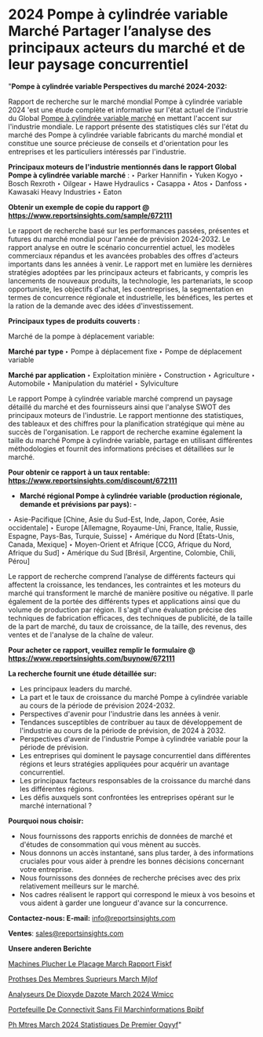# 2024 Pompe à cylindrée variable Marché Partager l’analyse des principaux acteurs du marché et de leur paysage concurrentiel

"<strong>Pompe à cylindrée variable Perspectives du marché 2024-2032:</strong>

Rapport de recherche sur le marché mondial Pompe à cylindrée variable 2024 'est une étude complète et informative sur l'état actuel de l'industrie du Global <a href=https://www.reportsinsights.com/sample/672111>Pompe à cylindrée variable marché</a> en mettant l'accent sur l'industrie mondiale. Le rapport présente des statistiques clés sur l'état du marché des Pompe à cylindrée variable fabricants du marché mondial et constitue une source précieuse de conseils et d'orientation pour les entreprises et les particuliers intéressés par l'industrie.

<strong>Principaux moteurs de l'industrie mentionnés dans le rapport Global Pompe à cylindrée variable marché</strong> :
‣ Parker Hannifin
‣ Yuken Kogyo
‣ Bosch Rexroth
‣ Oilgear
‣ Hawe Hydraulics
‣ Casappa
‣ Atos
‣ Danfoss
‣ Kawasaki Heavy Industries
‣ Eaton

<strong>Obtenir un exemple de copie du rapport @ <a href=https://www.reportsinsights.com/sample/672111>https://www.reportsinsights.com/sample/672111</a></strong>

Le rapport de recherche basé sur les performances passées, présentes et futures du marché mondial pour l'année de prévision 2024-2032. Le rapport analyse en outre le scénario concurrentiel actuel, les modèles commerciaux répandus et les avancées probables des offres d'acteurs importants dans les années à venir. Le rapport met en lumière les dernières stratégies adoptées par les principaux acteurs et fabricants, y compris les lancements de nouveaux produits, la technologie, les partenariats, le scoop opportuniste, les objectifs d'achat, les coentreprises, la segmentation en termes de concurrence régionale et industrielle, les bénéfices, les pertes et la ration de la demande avec des idées d'investissement.

<strong>Principaux types de produits couverts :</strong>

Marché de la pompe à déplacement variable:

<strong>Marché par type </strong>
‣ Pompe à déplacement fixe
‣ Pompe de déplacement variable

<strong>Marché par application </strong>
‣ Exploitation minière
‣ Construction
‣ Agriculture
‣ Automobile
‣ Manipulation du matériel
‣ Sylviculture

Le rapport Pompe à cylindrée variable marché comprend un paysage détaillé du marché et des fournisseurs ainsi que l'analyse SWOT des principaux moteurs de l'industrie. Le rapport mentionne des statistiques, des tableaux et des chiffres pour la planification stratégique qui mène au succès de l'organisation. Le rapport de recherche examine également la taille du marché Pompe à cylindrée variable, partage en utilisant différentes méthodologies et fournit des informations précises et détaillées sur le marché.

<strong>Pour obtenir ce rapport à un taux rentable: <a href=https://www.reportsinsights.com/discount/672111>https://www.reportsinsights.com/discount/672111</a></strong>
<ul>
  <li><strong>Marché régional Pompe à cylindrée variable (production régionale, demande et prévisions par pays): -</strong></li>
</ul>
‣ Asie-Pacifique [Chine, Asie du Sud-Est, Inde, Japon, Corée, Asie occidentale]
‣ Europe [Allemagne, Royaume-Uni, France, Italie, Russie, Espagne, Pays-Bas, Turquie, Suisse]
‣ Amérique du Nord [États-Unis, Canada, Mexique]
‣ Moyen-Orient et Afrique [CCG, Afrique du Nord, Afrique du Sud]
‣ Amérique du Sud [Brésil, Argentine, Colombie, Chili, Pérou]

Le rapport de recherche comprend l’analyse de différents facteurs qui affectent la croissance, les tendances, les contraintes et les moteurs du marché qui transforment le marché de manière positive ou négative. Il parle également de la portée des différents types et applications ainsi que du volume de production par région. Il s'agit d'une évaluation précise des techniques de fabrication efficaces, des techniques de publicité, de la taille de la part de marché, du taux de croissance, de la taille, des revenus, des ventes et de l'analyse de la chaîne de valeur.

<strong>Pour acheter ce rapport, veuillez remplir le formulaire @   <a href=https://www.reportsinsights.com/buynow/672111>https://www.reportsinsights.com/buynow/672111</a></strong>

<strong>La recherche fournit une étude détaillée sur:</strong>
<ul>
  <li>Les principaux leaders du marché.</li>
  <li>La part et le taux de croissance du marché Pompe à cylindrée variable au cours de la période de prévision 2024-2032.</li>
  <li>Perspectives d'avenir pour l'industrie dans les années à venir.</li>
  <li>Tendances susceptibles de contribuer au taux de développement de l'industrie au cours de la période de prévision, de 2024 à 2032.</li>
  <li>Perspectives d'avenir de l'industrie Pompe à cylindrée variable pour la période de prévision.</li>
  <li>Les entreprises qui dominent le paysage concurrentiel dans différentes régions et leurs stratégies appliquées pour acquérir un avantage concurrentiel.</li>
  <li>Les principaux facteurs responsables de la croissance du marché dans les différentes régions.</li>
  <li>Les défis auxquels sont confrontées les entreprises opérant sur le marché international ?</li>
</ul>
<strong>Pourquoi nous choisir:</strong>
<ul>
  <li>Nous fournissons des rapports enrichis de données de marché et d'études de consommation qui vous mènent au succès.</li>
  <li>Nous donnons un accès instantané, sans plus tarder, à des informations cruciales pour vous aider à prendre les bonnes décisions concernant votre entreprise.</li>
  <li>Nous fournissons des données de recherche précises avec des prix relativement meilleurs sur le marché.</li>
  <li>Nos cadres réalisent le rapport qui correspond le mieux à vos besoins et vous aident à garder une longueur d'avance sur la concurrence.</li>
</ul>
<strong>Contactez-nous:
</strong><strong>E-mail:</strong> <a href=mailto:info@reportsinsights.com>info@reportsinsights.com</a>

<strong>Ventes</strong>: <a href=mailto:sales@reportsinsights.com>sales@reportsinsights.com</a>

<strong>Unsere anderen Berichte</strong>

<a href=https://www.linkedin.com/pulse/machines-%C3%A0-%C3%A9plucher-le-placage-march%C3%A9-rapport-fiskf/>Machines  Plucher Le Placage March Rapport Fiskf</a>

<a href=https://www.linkedin.com/pulse/proth%C3%A8ses-des-membres-sup%C3%A9rieurs-march%C3%A9-mjlof/>Prothses Des Membres Suprieurs March Mjlof</a>

<a href=https://www.linkedin.com/pulse/analyseurs-de-dioxyde-dazote-march%C3%A9-2024-wmicc/>Analyseurs De Dioxyde Dazote March 2024 Wmicc</a>

<a href=https://www.linkedin.com/pulse/portefeuille-de-connectivit%C3%A9-sans-fil-march%C3%A9informations-bpibf/>Portefeuille De Connectivit Sans Fil Marchinformations Bpibf</a>

<a href=https://www.linkedin.com/pulse/ph-m%C3%A8tres-march%C3%A9-2024-statistiques-de-premier-oqyyf/>Ph Mtres March 2024 Statistiques De Premier Oqyyf</a>"
